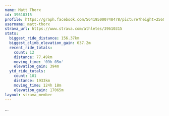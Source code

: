 ```yaml
---
name: Matt Thorx
id: 39610315
profile: https://graph.facebook.com/564195000748478/picture?height=256&width=256
username: matt-thorx
strava_url: https://www.strava.com/athletes/39610315
stats:
  biggest_ride_distance: 156.37km
  biggest_climb_elevation_gain: 637.2m
  recent_ride_totals:
    count: 12
    distance: 77.49km
    moving_time: '09h 05m'
    elevation_gain: 394m
  ytd_ride_totals:
    count: 101
    distance: 1933km
    moving_time: 124h 18m
    elevation_gain: 17065m
layout: strava_member
--- 
```

...
